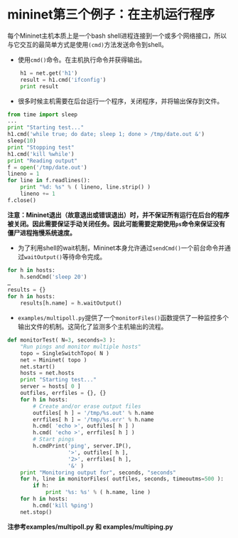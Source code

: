 # mininet第三个例子：在主机运行程序
每个Mininet主机本质上是一个bash shell进程连接到一个或多个网络接口，所以与它交互的最简单方式是使用```(cmd)```方法发送命令到shell。


* 使用```cmd()```命令。在主机执行命令并获得输出。
```python
    h1 = net.get('h1')	
    result = h1.cmd('ifconfig')
    print result
```

* 很多时候主机需要在后台运行一个程序，关闭程序，并将输出保存到文件。
```python
from time import sleep
...
print "Starting test..."
h1.cmd('while true; do date; sleep 1; done > /tmp/date.out &')
sleep(10)
print "Stopping test"
h1.cmd('kill %while')
print "Reading output"
f = open('/tmp/date.out')
lineno = 1
for line in f.readlines():
    print "%d: %s" % ( lineno, line.strip() )
    lineno += 1
f.close()
```
**注意：Mininet退出（故意退出或错误退出）时，并不保证所有运行在后台的程序被关闭。因此需要保证手动关闭任务。因此可能需要定期使用`ps`命令来保证没有僵尸进程拖慢系统速度。**
* 为了利用shell的wait机制，Mininet本身允许通过`sendCmd()`一个前台命令并通过`waitOutput()`等待命令完成。
```python
for h in hosts:
    h.sendCmd('sleep 20')
…
results = {}
for h in hosts:
    results[h.name] = h.waitOutput()
```
* `examples/multipoll.py`提供了一个`monitorFiles()`函数提供了一种监控多个输出文件的机制。这简化了监测多个主机输出的流程。
```python
def monitorTest( N=3, seconds=3 ):
    "Run pings and monitor multiple hosts"
    topo = SingleSwitchTopo( N )
    net = Mininet( topo )
    net.start()
    hosts = net.hosts
    print "Starting test..."
    server = hosts[ 0 ]
    outfiles, errfiles = {}, {}
    for h in hosts:
        # Create and/or erase output files
        outfiles[ h ] = '/tmp/%s.out' % h.name
        errfiles[ h ] = '/tmp/%s.err' % h.name
        h.cmd( 'echo >', outfiles[ h ] )
        h.cmd( 'echo >', errfiles[ h ] )
        # Start pings
        h.cmdPrint('ping', server.IP(),
                   '>', outfiles[ h ],
                   '2>', errfiles[ h ],
                   '&' )
    print "Monitoring output for", seconds, "seconds"
    for h, line in monitorFiles( outfiles, seconds, timeoutms=500 ):
        if h:
            print '%s: %s' % ( h.name, line )
    for h in hosts:
        h.cmd('kill %ping')
    net.stop()
```
**注参考examples/multipoll.py 和 examples/multiping.py**
